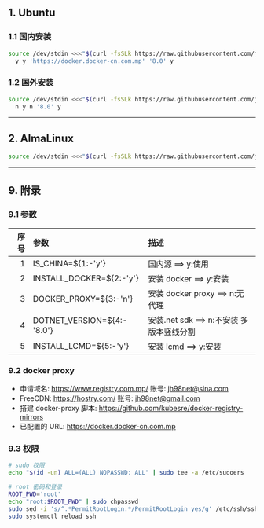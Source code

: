 ## 1. Ubuntu

### 1.1 国内安装

```bash
source /dev/stdin <<<"$(curl -fsSLk https://raw.githubusercontent.com/jh98net/linux-sh/main/ubuntu.sh)" \
  y y 'https://docker.docker-cn.com.mp' '8.0' y
```

### 1.2 国外安装

```bash
source /dev/stdin <<<"$(curl -fsSLk https://raw.githubusercontent.com/jh98net/linux-sh/main/ubuntu.sh)" \
  n y n '8.0' y
```

---

## 2. AlmaLinux

```bash
source /dev/stdin <<<"$(curl -fsSLk https://raw.githubusercontent.com/jh98net/linux-sh/main/alma.sh)" y '-26.0.2' '2.27.0' '8.0' y
```

---

## 9. 附录

### 9.1 参数

| 序号 | 参数                       | 描述                                     |
| ---: | :------------------------- | :--------------------------------------- |
|    1 | IS_CHINA=${1:-'y'}         | 国内源 ==> y:使用                        |
|    2 | INSTALL_DOCKER=${2:-'y'}   | 安装 docker ==> y:安装                   |
|    3 | DOCKER_PROXY=${3:-'n'}     | 安装 docker proxy ==> n:无代理           |
|    4 | DOTNET_VERSION=${4:-'8.0'} | 安装.net sdk ==> n:不安装 多版本竖线分割 |
|    5 | INSTALL_LCMD=${5:-'y'}     | 安装 lcmd ==> y:安装                     |

### 9.2 docker proxy

- 申请域名: https://www.registry.com.mp/ 账号: jh98net@sina.com
- FreeCDN: https://hostry.com/ 账号: jh98net@gmail.com
- 搭建 docker-proxy 脚本: https://github.com/kubesre/docker-registry-mirrors
- 已配置的 URL: https://docker.docker-cn.com.mp

### 9.3 权限

```bash
# sudo 权限
echo "$(id -un) ALL=(ALL) NOPASSWD: ALL" | sudo tee -a /etc/sudoers

# root 密码和登录
ROOT_PWD='root'
echo "root:$ROOT_PWD" | sudo chpasswd
sudo sed -i 's/^.*PermitRootLogin.*/PermitRootLogin yes/g' /etc/ssh/sshd_config
sudo systemctl reload ssh
```
